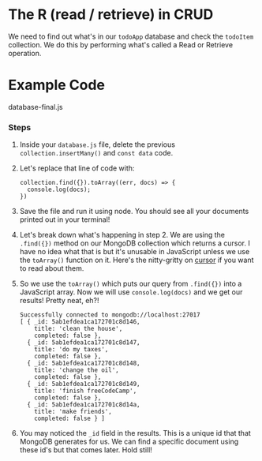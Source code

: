 # The R (read / retrieve) in CRUD

We need to find out what's in our `todoApp` database and check the `todoItem` collection. We do this by performing what's called a Read or Retrieve operation.

# Example Code

database-final.js

### Steps

1.  Inside your `database.js` file, delete the previous `collection.insertMany()` and `const data` code.

2.  Let's replace that line of code with:

    ```
    collection.find({}).toArray((err, docs) => {
      console.log(docs);
    })
    ```

3.  Save the file and run it using node. You should see all your documents printed out in your terminal!

4.  Let's break down what's happening in step 2. We are using the `.find({})` method on our MongoDB collection which returns a cursor. I have no idea what that is but it's unusable in JavaScript unless we use the `toArray()` function on it. Here's the nitty-gritty on [cursor](https://docs.mongodb.com/manual/tutorial/iterate-a-cursor/#read-operations-cursors) if you want to read about them.

5.  So we use the `toArray()` which puts our query from `.find({})` into a JavaScript array. Now we will use `console.log(docs)` and we get our results! Pretty neat, eh?!

    ```
    Successfully connected to mongodb://localhost:27017
    [ { _id: 5ab1efdea1ca172701c8d146,
        title: 'clean the house',
        completed: false },
      { _id: 5ab1efdea1ca172701c8d147,
        title: 'do my taxes',
        completed: false },
      { _id: 5ab1efdea1ca172701c8d148,
        title: 'change the oil',
        completed: false },
      { _id: 5ab1efdea1ca172701c8d149,
        title: 'finish freeCodeCamp',
        completed: false },
      { _id: 5ab1efdea1ca172701c8d14a,
        title: 'make friends',
        completed: false } ]
    ```

6.  You may noticed the `_id` field in the results. This is a unique id that that MongoDB generates for us. We can find a specific document using these id's but that comes later. Hold still!
